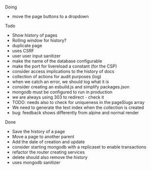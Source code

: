 Doing
- move the page buttons to a dropdown

Todo
- Show history of pages
- Rolling window for history?
- duplicate page
- uses CSRF
- user user input sanitizer
- make the name of the database configurable
- make the port for livereload a constant (for the CSP)
- consider access implications to the history of docs
- collection of actions for audit purposes (log)
- when we catch an error, we should log what it is
- consider creating an esbuild.js and simplify packages.json
- mongodb must be configured to run in production
- we are always using 303 to redirect - check it
- TODO: needs also to check for uniqueness in the pageSlugs array
- We need to generate the text index when the collection is created
- bug: feedback shows differently from alpine and normal render


Done
- Save the history of a page
- Move a page to another parent
- Add the date of creation and update
- consider starting mongodb with a replicaset to enable transactions
- refactor the router creating services
- delete should also remove the history
- uses mongodb sanitizer
